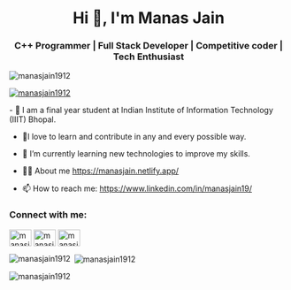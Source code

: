<h1 align="center">Hi 👋, I'm Manas Jain</h1>
<h3 align="center">C++ Programmer | Full Stack Developer | Competitive coder | Tech Enthusiast</h3>

<p align="left"> <img src="https://komarev.com/ghpvc/?username=manasjain1912&label=Profile%20views&color=0e75b6&style=flat" alt="manasjain1912" /> </p>
<p align="left"> <a href="https://twitter.com/manasjain1912" target="blank"><img src="https://img.shields.io/twitter/follow/manasjain1912?logo=twitter&style=for-the-badge" alt="manasjain1912" /></a> </p>
- 🏫 I am a final year student at Indian Institute of Information Technology (IIIT) Bhopal.

- 💞️I love to learn and contribute in any and every possible way.

- 🌱 I’m currently learning new technologies to improve my skills.

- 👨‍💻 About me https://manasjain.netlify.app/

- 📫 How to reach me: https://www.linkedin.com/in/manasjain19/ 


<h3 align="left">Connect with me:</h3>
<p align="left">
<a href="https://twitter.com/manasjain1912" target="blank"><img align="center" src="https://raw.githubusercontent.com/rahuldkjain/github-profile-readme-generator/master/src/images/icons/Social/twitter.svg" alt="manasjain1912" height="30" width="40" /></a>
<a href="https://linkedin.com/in/manasjain19" target="blank"><img align="center" src="https://raw.githubusercontent.com/rahuldkjain/github-profile-readme-generator/master/src/images/icons/Social/linked-in-alt.svg" alt="manasjain19" height="30" width="40" /></a>
<a href="https://instagram.com/manasjain_19" target="blank"><img align="center" src="https://raw.githubusercontent.com/rahuldkjain/github-profile-readme-generator/master/src/images/icons/Social/instagram.svg" alt="manasjain_19" height="30" width="40" /></a>
</p>

<p><img align="left" src="https://github-readme-stats.vercel.app/api/top-langs?username=manasjain1912&show_icons=true&locale=en&layout=compact" alt="manasjain1912" /></p>

<p>&nbsp;<img align="center" src="https://github-readme-stats.vercel.app/api?username=manasjain1912&show_icons=true&locale=en" alt="manasjain1912" /></p>

<p><img align="center" src="https://github-readme-streak-stats.herokuapp.com/?user=manasjain1912&" alt="manasjain1912" /></p>
